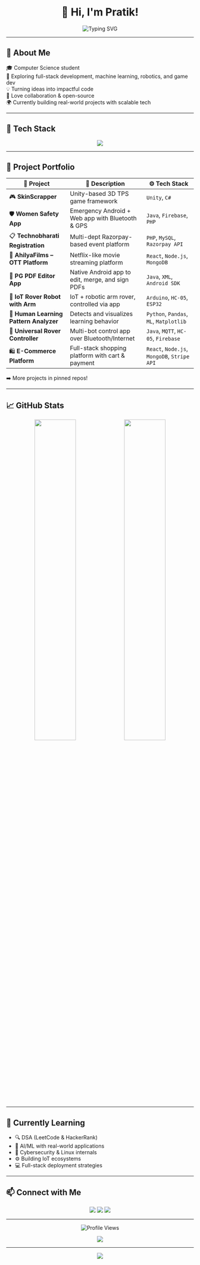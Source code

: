 <h1 align="center">👋 Hi, I'm Pratik!</h1>

<p align="center">
  <img src="https://readme-typing-svg.herokuapp.com?font=Fira+Code&weight=600&size=22&pause=1000&center=true&vCenter=true&width=435&lines=Computer+Science+Student;Tech+Enthusiast+%F0%9F%9A%80;Lover+of+Code+%26+Logic;Open+Source+Contributor" alt="Typing SVG" />
</p>

---

## 💫 About Me

🎓 Computer Science student  
🚀 Exploring full-stack development, machine learning, robotics, and game dev  
💡 Turning ideas into impactful code  
🤝 Love collaboration & open-source  
🌍 Currently building real-world projects with scalable tech  

---

## 🧰 Tech Stack

<p align="center">
  <img src="https://skillicons.dev/icons?i=cpp,c,python,java,cs,js,html,css,php,react,nodejs,express,qt,tailwind,mysql,spring,laravel,mongodb,firebase,git,github,linux,vscode,androidstudio,unity,docker" />
</p>

---

## 🌟 Project Portfolio

| 🧠 Project | 📄 Description | ⚙️ Tech Stack |
|-----------|----------------|--------------|
| 🎮 **SkinScrapper** | Unity-based 3D TPS game framework | `Unity`, `C#` |
| 🛡️ **Women Safety App** | Emergency Android + Web app with Bluetooth & GPS | `Java`, `Firebase`, `PHP` |
| 📋 **Technobharati Registration** | Multi-dept Razorpay-based event platform | `PHP`, `MySQL`, `Razorpay API` |
| 🎥 **AhilyaFilms – OTT Platform** | Netflix-like movie streaming platform | `React`, `Node.js`, `MongoDB` |
| 📱 **PG PDF Editor App** | Native Android app to edit, merge, and sign PDFs | `Java`, `XML`, `Android SDK` |
| 🤖 **IoT Rover Robot with Arm** | IoT + robotic arm rover, controlled via app | `Arduino`, `HC-05`, `ESP32` |
| 🧠 **Human Learning Pattern Analyzer** | Detects and visualizes learning behavior | `Python`, `Pandas`, `ML`, `Matplotlib` |
| 🔧 **Universal Rover Controller** | Multi-bot control app over Bluetooth/Internet | `Java`, `MQTT`, `HC-05`, `Firebase` |
| 🛍️ **E-Commerce Platform** | Full-stack shopping platform with cart & payment | `React`, `Node.js`, `MongoDB`, `Stripe API` |

➡️ More projects in pinned repos!

---

## 📈 GitHub Stats

<p align="center">
  <img src="https://github-readme-stats.vercel.app/api?username=Pratik80555&show_icons=true&theme=tokyonight&hide_border=true" width="47%" />
  <img src="https://github-readme-stats.vercel.app/api/top-langs/?username=Pratik80555&layout=compact&theme=tokyonight&hide_border=true" width="47%" />
</p>

---

## 🧠 Currently Learning

- 🔍 DSA (LeetCode & HackerRank)
- 🧠 AI/ML with real-world applications
- 🔐 Cybersecurity & Linux internals
- ⚙️ Building IoT ecosystems
- 💻 Full-stack deployment strategies

---

## 📫 Connect with Me

<p align="center">
  <a href="https://github.com/Pratik80555"><img src="https://img.shields.io/badge/GitHub-100000?style=for-the-badge&logo=github&logoColor=white"/></a>
  <a href="#"><img src="https://img.shields.io/badge/Portfolio-24292e?style=for-the-badge&logo=firefox&logoColor=white"/></a>
  <a href="#"><img src="https://img.shields.io/badge/LinkedIn-0A66C2?style=for-the-badge&logo=linkedin&logoColor=white"/></a>
</p>

---

<p align="center">
  <img src="https://komarev.com/ghpvc/?username=Pratik80555&label=Profile+Views&color=brightgreen" alt="Profile Views" />
</p>

<p align="center"> 
  <img src="https://github-profile-trophy.vercel.app/?username=Pratik80555&theme=tokyonight&margin-w=10&no-bg=true" />
</p>

---

<p align="center">
  <img src="https://readme-typing-svg.herokuapp.com?font=Fira+Code&weight=700&size=22&pause=1500&center=true&vCenter=true&width=400&lines=%22Code+it+until+you+own+it.%22" />
</p>
